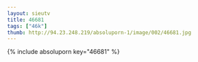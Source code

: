 ```yaml
--- 
layout: sieutv
title: 46681
tags: ["46k"]
thumb: http://94.23.248.219/absoluporn-1/image/002/46681.jpg
---
```

{% include absoluporn key="46681" %} 
